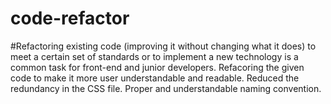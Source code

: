 # code-refactor
#Refactoring existing code (improving it without changing what it does) to meet a certain set of standards or to implement a new technology is a common task for front-end and junior developers.
Refacoring the given code to make it more user understandable and readable.
Reduced the redundancy in the CSS file.
Proper and understandable naming convention.
